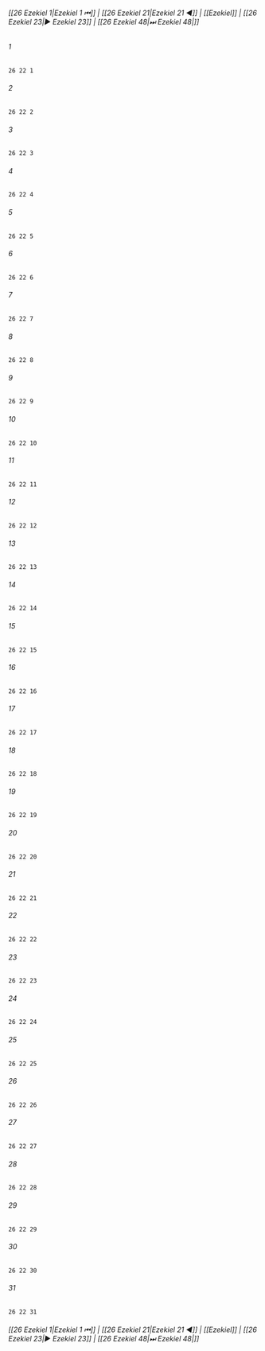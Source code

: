 
###### [[26 Ezekiel 1|Ezekiel 1 ⏮]] | [[26 Ezekiel 21|Ezekiel 21 ◀]] | [[Ezekiel]] | [[26 Ezekiel 23|▶ Ezekiel 23]] | [[26 Ezekiel 48|⏭ Ezekiel 48|]]

###### 1
``` verse
26 22 1 
```
###### 2
``` verse
26 22 2 
```
###### 3
``` verse
26 22 3 
```
###### 4
``` verse
26 22 4 
```
###### 5
``` verse
26 22 5 
```
###### 6
``` verse
26 22 6 
```
###### 7
``` verse
26 22 7 
```
###### 8
``` verse
26 22 8 
```
###### 9
``` verse
26 22 9 
```
###### 10
``` verse
26 22 10 
```
###### 11
``` verse
26 22 11 
```
###### 12
``` verse
26 22 12 
```
###### 13
``` verse
26 22 13 
```
###### 14
``` verse
26 22 14 
```
###### 15
``` verse
26 22 15 
```
###### 16
``` verse
26 22 16 
```
###### 17
``` verse
26 22 17 
```
###### 18
``` verse
26 22 18 
```
###### 19
``` verse
26 22 19 
```
###### 20
``` verse
26 22 20 
```
###### 21
``` verse
26 22 21 
```
###### 22
``` verse
26 22 22 
```
###### 23
``` verse
26 22 23 
```
###### 24
``` verse
26 22 24 
```
###### 25
``` verse
26 22 25 
```
###### 26
``` verse
26 22 26 
```
###### 27
``` verse
26 22 27 
```
###### 28
``` verse
26 22 28 
```
###### 29
``` verse
26 22 29 
```
###### 30
``` verse
26 22 30 
```
###### 31
``` verse
26 22 31 
```

###### [[26 Ezekiel 1|Ezekiel 1 ⏮]] | [[26 Ezekiel 21|Ezekiel 21 ◀]] | [[Ezekiel]] | [[26 Ezekiel 23|▶ Ezekiel 23]] | [[26 Ezekiel 48|⏭ Ezekiel 48|]]

